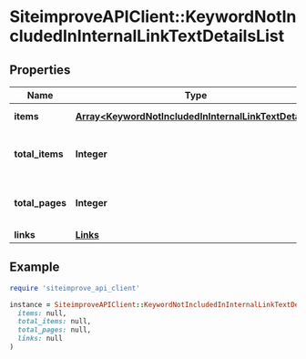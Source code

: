 # SiteimproveAPIClient::KeywordNotIncludedInInternalLinkTextDetailsList

## Properties

| Name | Type | Description | Notes |
| ---- | ---- | ----------- | ----- |
| **items** | [**Array&lt;KeywordNotIncludedInInternalLinkTextDetails&gt;**](KeywordNotIncludedInInternalLinkTextDetails.md) | Set of items. |  |
| **total_items** | **Integer** | Total number of items in result set. |  |
| **total_pages** | **Integer** | Total number of pages in result set. |  |
| **links** | [**Links**](Links.md) |  | [optional] |

## Example

```ruby
require 'siteimprove_api_client'

instance = SiteimproveAPIClient::KeywordNotIncludedInInternalLinkTextDetailsList.new(
  items: null,
  total_items: null,
  total_pages: null,
  links: null
)
```

